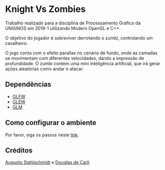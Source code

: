 #  Knight Vs Zombies

Trabalho realizado para a disciplina de Processamento Gráfico da UNISINOS em 2019-1 utilizando Modern OpenGL e C++.

O objetivo do jogador é sobreviver derrotando o zumbi, controlando um cavalheiro.

O jogo conta com o efeito parallax no cenário de fundo, onde as camadas se movimentam com diferentes velocidades, dando a impressão de profundidade. O zumbi contem uma mini inteligência artificial, que irá gerar ações aleatórias como andar e atacar. 

## Dependências

*   [GLFW](https://www.glfw.org/)
*   [GLEW](http://glew.sourceforge.net/)
*   [GLM](https://glm.g-truc.net/0.9.9/index.html)

## Como configurar o ambiente

Por favor, siga os passos neste [link](https://github.com/savannadenega/game-opengl).

## Créditos

[Augusto Stahlschmidt](https://github.com/gustostahl) e [Douglas de Carli](https://github.com/dougdecarli)